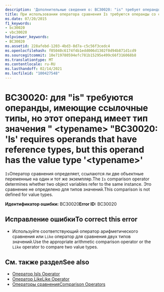 ```yaml
---
description: 'Дополнительные сведения о: BC30020: "is" требует операндов, имеющих ссылочные типы, но этот операнд имеет тип значения " <typename> "'
title: При использовании оператора сравнения Is требуются операнды со ссылочным типом, однако данный операнд имеет тип значения <typename>
ms.date: 07/20/2015
f1_keywords:
- bc30020
- vbc30020
helpviewer_keywords:
- BC30020
ms.assetid: 228afebd-1203-4bd3-8d7a-c5c56f3cedc4
ms.openlocfilehash: f05040c6174f4b1edd006d1302f0d94b871d1cd9
ms.sourcegitcommit: 10e719780594efc781b15295e499c66f316068b8
ms.translationtype: MT
ms.contentlocale: ru-RU
ms.lasthandoff: 02/14/2021
ms.locfileid: "100427548"
---
```

# <a name="bc30020-is-requires-operands-that-have-reference-types-but-this-operand-has-the-value-type-typename"></a><span data-ttu-id="27bea-103">BC30020: для "is" требуются операнды, имеющие ссылочные типы, но этот операнд имеет тип значения " \<typename> "</span><span class="sxs-lookup"><span data-stu-id="27bea-103">BC30020: 'Is' requires operands that have reference types, but this operand has the value type '\<typename>'</span></span>

<span data-ttu-id="27bea-104">`Is`Оператор сравнения определяет, ссылаются ли две объектные переменные на один и тот же экземпляр.</span><span class="sxs-lookup"><span data-stu-id="27bea-104">The `Is` comparison operator determines whether two object variables refer to the same instance.</span></span> <span data-ttu-id="27bea-105">Это сравнение не определено для типов значений.</span><span class="sxs-lookup"><span data-stu-id="27bea-105">This comparison is not defined for value types.</span></span>

 <span data-ttu-id="27bea-106">**Идентификатор ошибки:** BC30020</span><span class="sxs-lookup"><span data-stu-id="27bea-106">**Error ID:** BC30020</span></span>

## <a name="to-correct-this-error"></a><span data-ttu-id="27bea-107">Исправление ошибки</span><span class="sxs-lookup"><span data-stu-id="27bea-107">To correct this error</span></span>

- <span data-ttu-id="27bea-108">Используйте соответствующий оператор арифметического сравнения или `Like` оператор для сравнения двух типов значений.</span><span class="sxs-lookup"><span data-stu-id="27bea-108">Use the appropriate arithmetic comparison operator or the `Like` operator to compare two value types.</span></span>

## <a name="see-also"></a><span data-ttu-id="27bea-109">См. также раздел</span><span class="sxs-lookup"><span data-stu-id="27bea-109">See also</span></span>

- [<span data-ttu-id="27bea-110">Оператор Is</span><span class="sxs-lookup"><span data-stu-id="27bea-110">Is Operator</span></span>](../operators/is-operator.md)
- [<span data-ttu-id="27bea-111">Оператор Like</span><span class="sxs-lookup"><span data-stu-id="27bea-111">Like Operator</span></span>](../operators/like-operator.md)
- [<span data-ttu-id="27bea-112">Операторы сравнения</span><span class="sxs-lookup"><span data-stu-id="27bea-112">Comparison Operators</span></span>](../operators/comparison-operators.md)
